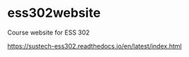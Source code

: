 # ess302website

Course website for ESS 302

https://sustech-ess302.readthedocs.io/en/latest/index.html
